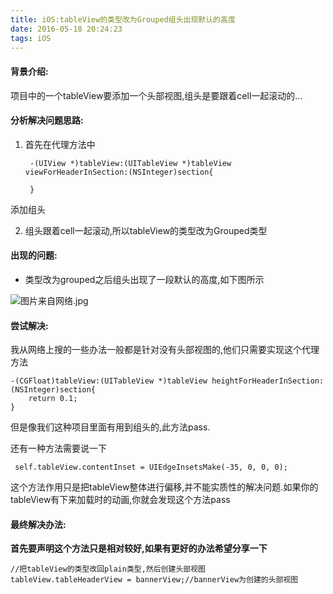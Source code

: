 ```yaml
---
title: iOS:tableView的类型改为Grouped组头出现默认的高度
date: 2016-05-18 20:24:23
tags: iOS
---
```



#### 背景介绍:
项目中的一个tableView要添加一个头部视图,组头是要跟着cell一起滚动的...

#### 分析解决问题思路:

1. 首先在代理方法中
 
		-(UIView *)tableView:(UITableView *)tableView viewForHeaderInSection:(NSInteger)section{
		    
		}
添加组头

2. 组头跟着cell一起滚动,所以tableView的类型改为Grouped类型


#### 出现的问题:
- 类型改为grouped之后组头出现了一段默认的高度,如下图所示

![图片来自网络.jpg](http://upload-images.jianshu.io/upload_images/1491333-a74e3a5ac6dd75f9.jpg?imageMogr2/auto-orient/strip%7CimageView2/2/w/1240)

<!-- more -->

#### 尝试解决:
我从网络上搜的一些办法一般都是针对没有头部视图的,他们只需要实现这个代理方法

	-(CGFloat)tableView:(UITableView *)tableView heightForHeaderInSection:(NSInteger)section{
	    return 0.1;
	}
但是像我们这种项目里面有用到组头的,此方法pass.



还有一种方法需要说一下

     self.tableView.contentInset = UIEdgeInsetsMake(-35, 0, 0, 0); 

这个方法作用只是把tableView整体进行偏移,并不能实质性的解决问题.如果你的tableView有下来加载时的动画,你就会发现这个方法pass

#### 最终解决办法:
**首先要声明这个方法只是相对较好,如果有更好的办法希望分享一下**
    
    //把tableView的类型改回plain类型,然后创建头部视图
    tableView.tableHeaderView = bannerView;//bannerView为创建的头部视图


